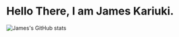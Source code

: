 # Hello There, I am James Kariuki.

![James's GitHub stats](https://github-readme-stats.vercel.app/api?username=Jimna254&show_icons=true&theme=merko)
